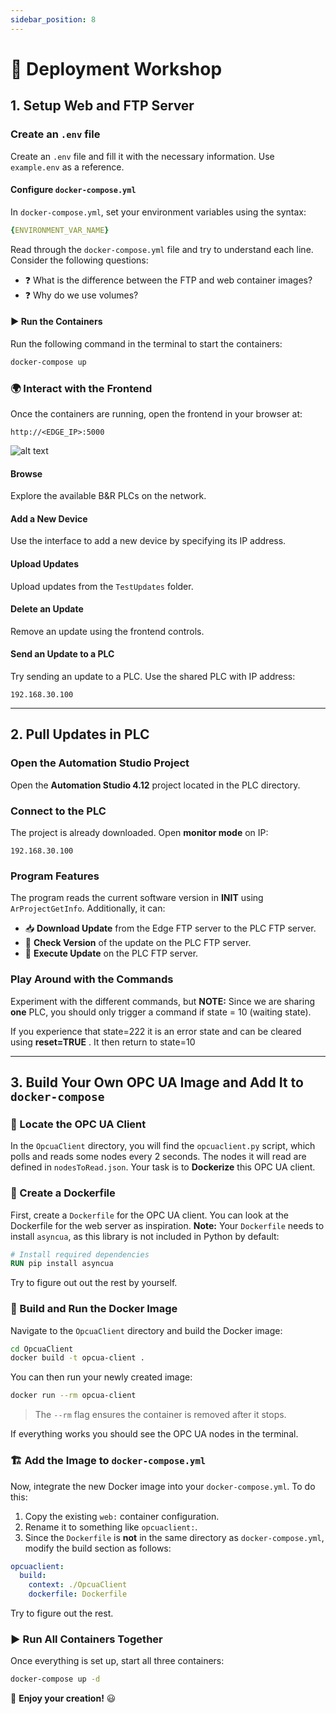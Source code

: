 ```yaml
---
sidebar_position: 8
---
```


# 🚀 Deployment Workshop

## 1. Setup Web and FTP Server

### Create an `.env` file
Create an `.env` file and fill it with the necessary information. Use `example.env` as a reference.

#### Configure `docker-compose.yml`
In `docker-compose.yml`, set your environment variables using the syntax:

```yaml
{ENVIRONMENT_VAR_NAME}
```

Read through the `docker-compose.yml` file and try to understand each line. Consider the following questions:
- ❓ What is the difference between the FTP and web container images?
- ❓  Why do we use volumes?

#### ▶️ Run the Containers
Run the following command in the terminal to start the containers:

```sh
docker-compose up
```

### 🌍 Interact with the Frontend
Once the containers are running, open the frontend in your browser at:

```
http://<EDGE_IP>:5000
```

![alt text](image-8.png)

####  Browse
Explore the available B&R PLCs on the network.

#### Add a New Device
Use the interface to add a new device by specifying its IP address.

#### Upload Updates
Upload updates from the `TestUpdates` folder.

#### Delete an Update
Remove an update using the frontend controls.

#### Send an Update to a PLC
Try sending an update to a PLC. Use the shared PLC with IP address:

```
192.168.30.100
```

---



## 2. Pull Updates in PLC

### Open the Automation Studio Project
Open the **Automation Studio 4.12** project located in the PLC directory.

### Connect to the PLC
The project is already downloaded. Open **monitor mode** on IP:

```
192.168.30.100
```

### Program Features
The program reads the current software version in **INIT** using `ArProjectGetInfo`. Additionally, it can:

- 📥 **Download Update** from the Edge FTP server to the PLC FTP server.
- 🔄 **Check Version** of the update on the PLC FTP server.
- 🚀 **Execute Update** on the PLC FTP server.

### Play Around with the Commands
Experiment with the different commands, but **NOTE:** Since we are sharing **one** PLC, you should only trigger a command if state = 10 (waiting state).

If you experience that state=222 it is an error state and can be cleared using **reset=TRUE** . It then return to state=10

---



## 3. Build Your Own OPC UA Image and Add It to `docker-compose`

### 📂 Locate the OPC UA Client
In the `OpcuaClient` directory, you will find the `opcuaclient.py` script, which polls and reads some nodes every 2 seconds. The nodes it will read are defined in `nodesToRead.json`. Your task is to **Dockerize** this OPC UA client.

### 📝 Create a Dockerfile
First, create a `Dockerfile` for the OPC UA client. You can look at the Dockerfile for the web server as inspiration. **Note:** Your `Dockerfile` needs to install `asyncua`, as this library is not included in Python by default:

```dockerfile
# Install required dependencies
RUN pip install asyncua
```

Try to figure out out the rest by yourself.

### 🔨 Build and Run the Docker Image

Navigate to the `OpcuaClient` directory and build the Docker image:

```sh
cd OpcuaClient
docker build -t opcua-client .
```

You can then run your newly created image:

```sh
docker run --rm opcua-client
```

> The `--rm` flag ensures the container is removed after it stops.

If everything works you should see the OPC UA nodes in the terminal.

### 🏗️ Add the Image to `docker-compose.yml`
Now, integrate the new Docker image into your `docker-compose.yml`. To do this:
1. Copy the existing `web:` container configuration.
2. Rename it to something like `opcuaclient:`.
3. Since the `Dockerfile` is **not** in the same directory as `docker-compose.yml`, modify the build section as follows:

```yaml
opcuaclient:
  build:
    context: ./OpcuaClient
    dockerfile: Dockerfile
```

Try to figure out the rest.

### ▶️ Run All Containers Together

Once everything is set up, start all three containers:

```sh
docker-compose up -d
```

🎉 **Enjoy your creation!** 😃